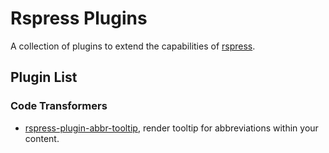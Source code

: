 # Rspress Plugins

A collection of plugins to extend the capabilities of [rspress](https://rspress.dev/).

## Plugin List

### Code Transformers

- [rspress-plugin-abbr-tooltip](./apps/rspress-plugin-abbr-tooltip), render tooltip for abbreviations within your content.
